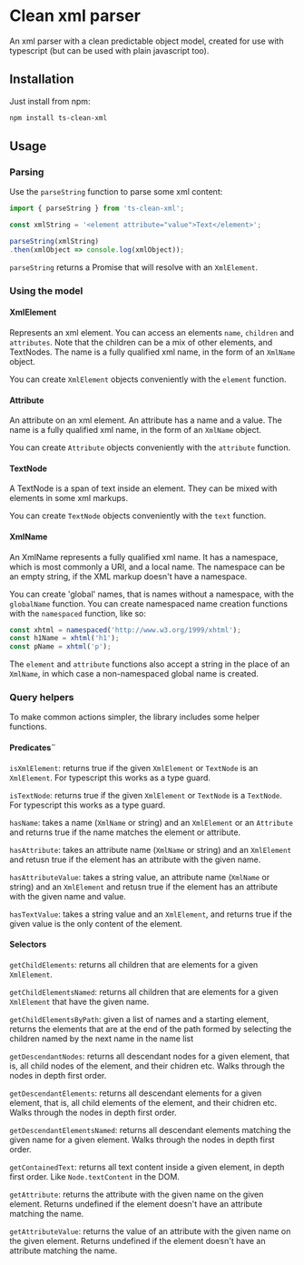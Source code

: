 # Clean xml parser

An xml parser with a clean predictable object model, created for use with typescript (but can be used with plain javascript too).

## Installation

Just install from npm:

```sh
npm install ts-clean-xml
```

## Usage

### Parsing

Use the `parseString` function to parse some xml content:

```ts
import { parseString } from 'ts-clean-xml';

const xmlString = '<element attribute="value">Text</element>';

parseString(xmlString)
.then(xmlObject => console.log(xmlObject));
```

`parseString` returns a Promise that will resolve with an `XmlElement`.

### Using the model

#### XmlElement

Represents an xml element.
You can access an elements `name`, `children` and `attributes`.
Note that the children can be a mix of other elements, and TextNodes.
The name is a fully qualified xml name, in the form of an `XmlName` object.

You can create `XmlElement` objects conveniently with the `element` function.

#### Attribute

An attribute on an xml element.
An attribute has a name and a value.
The name is a fully qualified xml name, in the form of an `XmlName` object.

You can create `Attribute` objects conveniently with the `attribute` function.

#### TextNode

A TextNode is a span of text inside an element.
They can be mixed with elements in some xml markups.

You can create `TextNode` objects conveniently with the `text` function.

#### XmlName

An XmlName represents a fully qualified xml name.
It has a namespace, which is most commonly a URI, and a local name.
The namespace can be an empty string, if the XML markup doesn't have a namespace.

You can create 'global' names, that is names without a namespace, with the `globalName` function.
You can create namespaced name creation functions with the `namespaced` function, like so:

```ts
const xhtml = namespaced('http://www.w3.org/1999/xhtml');
const h1Name = xhtml('h1');
const pName = xhtml('p');
```

The `element` and `attribute` functions also accept a string in the place of an `XmlName`, in which case a non-namespaced global name is created.

### Query helpers

To make common actions simpler, the library includes some helper functions.

#### Predicates¨

`isXmlElement`: returns true if the given `XmlElement` or `TextNode` is an `XmlElement`.
For typescript this works as a type guard.

`isTextNode`: returns true if the given `XmlElement` or `TextNode` is a `TextNode`.
For typescript this works as a type guard.

`hasName`: takes a name (`XmlName` or string) and an `XmlElement` or an `Attribute` and returns true if the name matches the element or attribute.

`hasAttribute`: takes an attribute name (`XmlName` or string) and an `XmlElement` and retusn true if the element has an attribute with the given name.

`hasAttributeValue`: takes a string value, an attribute name (`XmlName` or string) and an `XmlElement` and retusn true if the element has an attribute with the given name and value.

`hasTextValue`: takes a string value and an `XmlElement`, and returns true if the given value is the only content of the element.

#### Selectors

`getChildElements`: returns all children that are elements for a given `XmlElement`.

`getChildElementsNamed`: returns all children that are elements for a given `XmlElement` that have the given name.

`getChildElementsByPath`: given a list of names and a starting element, returns the elements that are at the end of the path formed by selecting the children named by the next name in the name list

`getDescendantNodes`: returns all descendant nodes for a given element, that is, all child nodes of the element, and their chidren etc. Walks through the nodes in depth first order.

`getDescendantElements`: returns all descendant elements for a given element, that is, all child elements of the element, and their chidren etc. Walks through the nodes in depth first order.

`getDescendantElementsNamed`: returns all descendant elements matching the given name for a given element. Walks through the nodes in depth first order.

`getContainedText`: returns all text content inside a given element, in depth first order. Like `Node.textContent` in the DOM.

`getAttribute`: returns the attribute with the given name on the given element. Returns undefined if the element doesn't have an attribute matching the name.

`getAttributeValue`: returns the value of an attribute with the given name on the given element. Returns undefined if the element doesn't have an attribute matching the name.
